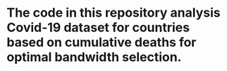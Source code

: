 # The code in this repository analysis Covid-19 dataset for countries based on cumulative deaths for optimal bandwidth selection.
